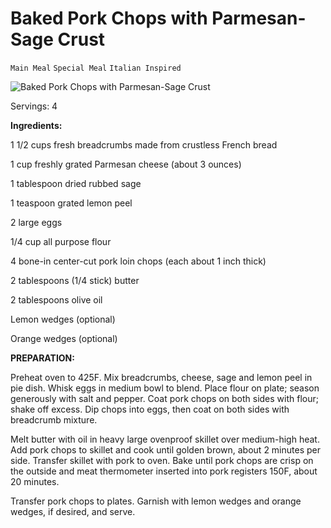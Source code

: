 # Baked Pork Chops with Parmesan-Sage Crust

`Main Meal` `Special Meal` `Italian Inspired`

![Baked Pork Chops with Parmesan-Sage Crust](http://www.epicurious.com/images/recipesmenus/2001/2001_february/104711_116.jpg)

 Servings: 4

**Ingredients:**

1 1/2 cups fresh breadcrumbs made from crustless French bread

1 cup freshly grated Parmesan cheese (about 3 ounces)

1 tablespoon dried rubbed sage

1 teaspoon grated lemon peel

2 large eggs

1/4 cup all purpose flour

4 bone-in center-cut pork loin chops (each about 1 inch thick)

2 tablespoons (1/4 stick) butter

2 tablespoons olive oil

Lemon wedges (optional)

Orange wedges (optional)

**PREPARATION:**

Preheat oven to 425F. Mix breadcrumbs, cheese, sage and lemon peel in pie dish. Whisk eggs in medium bowl to blend. Place flour on plate; season generously with salt and pepper. Coat pork chops on both sides with flour; shake off excess. Dip chops into eggs, then coat on both sides with breadcrumb mixture.

Melt butter with oil in heavy large ovenproof skillet over medium-high heat. Add pork chops to skillet and cook until golden brown, about 2 minutes per side. Transfer skillet with pork to oven. Bake until pork chops are crisp on the outside and meat thermometer inserted into pork registers 150F, about 20 minutes.

Transfer pork chops to plates. Garnish with lemon wedges and orange wedges, if desired, and serve.

